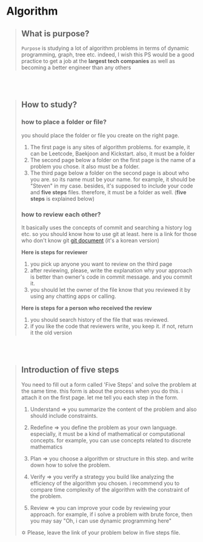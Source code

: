 # Algorithm

> ## What is purpose?
> `Purpose` is studying a lot of algorithm problems in terms of dynamic programming, graph, tree etc. indeed, I wish this PS would be a good practice to get a job at the **largest tech companies** as well as becoming a better engineer than any others

<br />
<br />

> ## How to study?
> ### how to place a folder or file?
> you should place the folder or file you create on the right page. 
> 1. The first page is any sites of algorithm problems. for example, it can be Leetcode, Baekjoon and Kickstart. also, it must be a folder
> 2. The second page below a folder on the first page is the name of a problem you chose. it also must be a folder.
> 3. The third page below a folder on the second page is about who you are. so its name must be your name. for example, it should be "Steven" in my case. besides, it's supposed to include your code and **five steps** files. therefore, it must be a folder as well. (**five steps** is explained below) 
>
>  ### how to review each other?
>  It basically uses the concepts of commit and searching a history log etc. so you should know how to use git at least. here is a link for those who don't know git [git document](https://git-scm.com/book/ko/v2/%EC%8B%9C%EC%9E%91%ED%95%98%EA%B8%B0-%EB%B2%84%EC%A0%84-%EA%B4%80%EB%A6%AC%EB%9E%80?) (it's a korean version)
> 
>  **Here is steps for reviewer**  
>  1. you pick up anyone you want to review on the third page
>  2. after reviewing, please, write the explanation why your approach is better than owner's code in commit message. and you commit it.
> 3. you should let the owner of the file know that you reviewed it by using any chatting apps or calling.
> 
> **Here is steps for a person who received the review**
>  1. you should search history of the file that was reviewed.
>  2. if you like the code that reviewers write, you keep it. if not, return it the old version 

<br />
<br />

> ## Introduction of five steps
> You need to fill out a form called 'Five Steps' and solve the problem at the same time. this form is about the process when you do this.  i attach it on the first page. let me tell you each step in the form. 
> 1. Understand
	=> you summarize the content of the problem and also should include constraints.
>
> 2. Redefine
> => you define the problem as your own language. especially, it must be a kind of mathematical or computational concepts. for example, you can use concepts related to discrete mathematics
>
> 3. Plan
> => you choose a algorithm or structure in this step. and write down how to solve the problem. 
>
> 4. Verify 
> => you verify a strategy you build like analyzing the efficiency of the algorithm you chosen. i recommend you to compare time complexity of the algorithm with the constraint of the problem.
>
> 5. Review
> => you can improve your code by reviewing your approach. for example, if i solve a problem with brute force, then you may say "Oh, i can use dynamic programming here"
>
>
> ✡ Please, leave the link of your problem below in five steps file.




